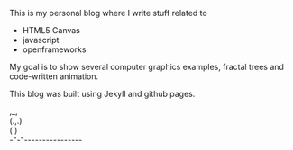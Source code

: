 This is my personal blog where I write stuff related to
- HTML5 Canvas
- javascript
- openframeworks

My goal is to show several computer graphics examples, fractal trees and code-written animation.

This blog was built using Jekyll and github pages.

,_,  
(.,.)  
(   )  
-"-"----------------
